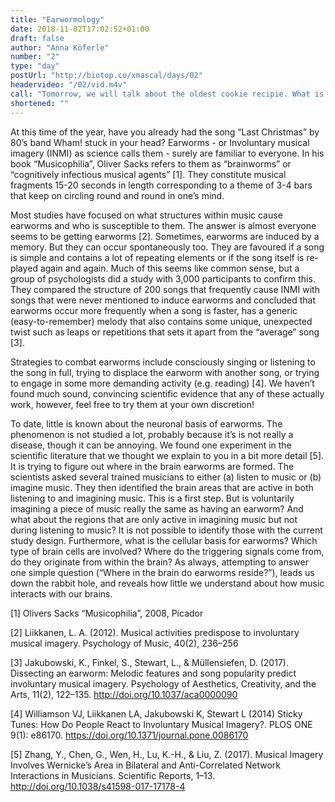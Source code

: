 ```yaml
---
title: "Earwormology"
date: 2018-11-02T17:02:52+01:00
draft: false
author: "Anna Köferle"
number: "2"
type: "day"
postUrl: "http://biotop.co/xmascal/days/02"
headervideo: "/02/vid.m4v"
call: "Tomorrow, we will talk about the oldest cookie recipie. What is the oldest you know? #biotop_advent"
shortened: ""
---
```

At this time of the year, have you already had the song “Last Christmas” by 80’s band Wham! stuck in your head? Earworms - or Involuntary musical imagery (INMI) as science calls them - surely are familiar to everyone. In his book “Musicophilia”, Oliver Sacks refers to them as “brainworms” or “cognitively infectious musical agents” [1]. They constitute musical fragments 15-20 seconds in length corresponding to a theme of 3-4 bars that keep on circling round and round in one’s mind.

Most studies have focused on what structures within music cause earworms and who is susceptible to them. The answer is almost everyone seems to be getting earworms [2]. Sometimes, earworms are induced by a memory. But they can occur spontaneously too. They are favoured if a song is simple and contains a lot of repeating elements or if the song itself is re-played again and again. Much of this seems like common sense, but a group of psychologists did a study with 3,000 participants to confirm this. They compared the structure of 200 songs that frequently cause INMI with songs that were never mentioned to induce earworms and concluded that earworms occur more frequently when a song is faster, has a generic (easy-to-remember) melody that also contains some unique, unexpected twist such as leaps or repetitions that sets it apart from the “average” song [3].

Strategies to combat earworms include consciously singing or listening to the song in full, trying to displace the earworm with another song, or trying to engage in some more demanding activity (e.g. reading) [4]. We haven’t found much sound, convincing scientific evidence that any of these actually work, however, feel free to try them at your own discretion!

To date, little is known about the neuronal basis of earworms. The phenomenon is not studied a lot, probably because it’s is not really a disease, though it can be annoying. We found one experiment in the scientific literature that we thought we explain to you in a bit more detail [5]. It is trying to figure out where in the brain earworms are formed. The scientists asked several trained musicians to either (a) listen to music or (b) imagine music. They then identified the brain areas that are active in both listening to and imagining music. This is a first step. But is voluntarily imagining a piece of music really the same as having an earworm? And what about the regions that are only active in imagining music but not during listening to music? It is not possible to identify those with the current study design. Furthermore, what is the cellular basis for earworms? Which type of brain cells are involved? Where do the triggering signals come from, do they originate from within the brain? As always, attempting to answer one simple question (“Where in the brain do earworms reside?”), leads us down the rabbit hole, and reveals how little we understand about how music interacts with our brains.

<!--more-->

[1] Olivers Sacks “Musicophilia”, 2008, Picador

[2] Liikkanen, L. A. (2012). Musical activities predispose to involuntary musical imagery. Psychology of Music, 40(2), 236–256

[3] Jakubowski, K., Finkel, S., Stewart, L., & Müllensiefen, D. (2017). Dissecting an earworm: Melodic features and song popularity predict involuntary musical imagery. Psychology of Aesthetics, Creativity, and the Arts, 11(2), 122–135. http://doi.org/10.1037/aca0000090

[4] Williamson VJ, Liikkanen LA, Jakubowski K, Stewart L (2014) Sticky Tunes: How Do People React to Involuntary Musical Imagery?. PLOS ONE 9(1): e86170. https://doi.org/10.1371/journal.pone.0086170

[5]  Zhang, Y., Chen, G., Wen, H., Lu, K.-H., & Liu, Z. (2017). Musical Imagery Involves Wernicke’s Area in Bilateral and Anti-Correlated Network Interactions in Musicians. Scientific Reports, 1–13. http://doi.org/10.1038/s41598-017-17178-4
